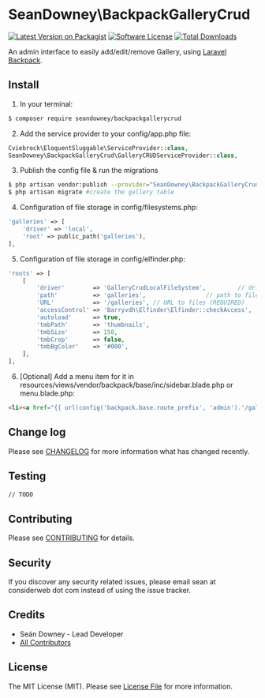 # SeanDowney\BackpackGalleryCrud

[![Latest Version on Packagist][ico-version]](link-packagist)
[![Software License][ico-license]](LICENSE.md)
[![Total Downloads][ico-downloads]][link-downloads]

An admin interface to easily add/edit/remove Gallery, using [Laravel Backpack](laravelbackpack.com).

## Install

1) In your terminal:

``` bash
$ composer require seandowney/backpackgallerycrud
```

2) Add the service provider to your config/app.php file:
```php
Cviebrock\EloquentSluggable\ServiceProvider::class,
SeanDowney\BackpackGalleryCrud\GalleryCRUDServiceProvider::class,
```

3) Publish the config file & run the migrations
```bash
$ php artisan vendor:publish --provider="SeanDowney\BackpackGalleryCrud\GalleryCRUDServiceProvider" #publish config, view  and migration files
$ php artisan migrate #create the gallery table
```

4) Configuration of file storage in config/filesystems.php:

```php
'galleries' => [
    'driver' => 'local',
    'root' => public_path('galleries'),
],
```

5) Configuration of file storage in config/elfinder.php:

```php
'roots' => [
    [
        'driver'        => 'GalleryCrudLocalFileSystem',         // driver for accessing file system (REQUIRED)
        'path'          => 'galleries',                 // path to files (REQUIRED)
        'URL'           => '/galleries', // URL to files (REQUIRED)
        'accessControl' => 'Barryvdh\Elfinder\Elfinder::checkAccess',
        'autoload'      => true,
        'tmbPath'       => 'thumbnails',
        'tmbSize'       => 150,
        'tmbCrop'       => false,
        'tmbBgColor'    => '#000',
    ],
],
```

6) [Optional] Add a menu item for it in resources/views/vendor/backpack/base/inc/sidebar.blade.php or menu.blade.php:

```html
<li><a href="{{ url(config('backpack.base.route_prefix', 'admin').'/gallery') }}"><i class="fa fa-picture-o"></i> <span>Gallery</span></a></li>
```

## Change log

Please see [CHANGELOG](CHANGELOG.md) for more information what has changed recently.


## Testing

``` bash
// TODO
```

## Contributing

Please see [CONTRIBUTING](CONTRIBUTING.md) for details.

## Security

If you discover any security related issues, please email sean at considerweb dot com instead of using the issue tracker.

## Credits

- Seán Downey - Lead Developer
- [All Contributors][link-contributors]

## License

The MIT License (MIT). Please see [License File](LICENSE.md) for more information.

[ico-version]: https://img.shields.io/packagist/v/seandowney/backpackgallerycrud.svg?style=flat-square
[ico-license]: https://img.shields.io/badge/license-MIT-brightgreen.svg?style=flat-square
[ico-downloads]: https://img.shields.io/packagist/dt/seandowney/backpackgallerycrud.svg?style=flat-square

[link-packagist]: https://packagist.org/packages/seandowney/backpackgallerycrud
[link-downloads]: https://packagist.org/packages/seandowney/backpackgallerycrud
[link-contributors]: ../../contributors
